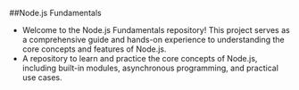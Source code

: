 ##Node.js Fundamentals
- Welcome to the Node.js Fundamentals repository! This project serves as a comprehensive guide and hands-on experience to understanding the core concepts and features of Node.js.
- A repository to learn and practice the core concepts of Node.js, including built-in modules, asynchronous programming, and practical use cases.

